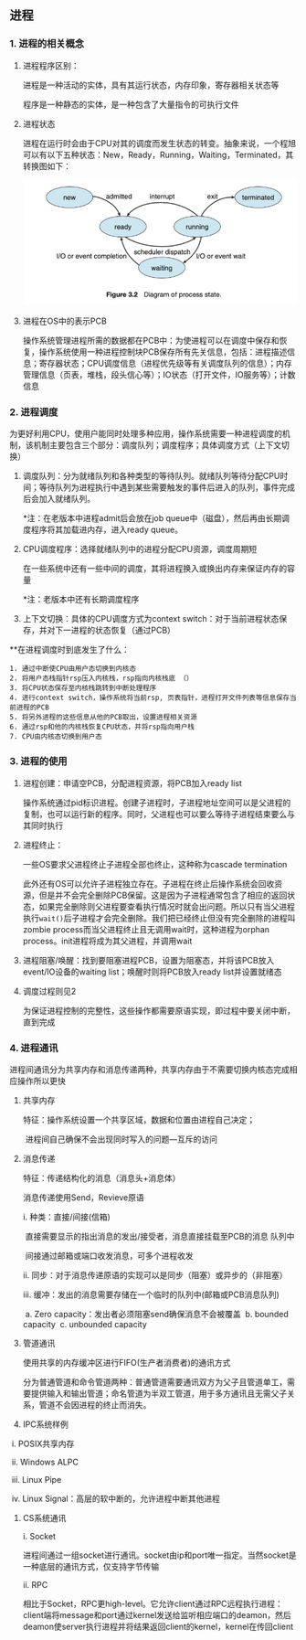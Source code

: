 ## 进程

### 1. 进程的相关概念

1. 进程程序区别：

   进程是一种活动的实体，具有其运行状态，内存印象，寄存器相关状态等

   程序是一种静态的实体，是一种包含了大量指令的可执行文件

2. 进程状态

   进程在运行时会由于CPU对其的调度而发生状态的转变。抽象来说，一个程旭可以有以下五种状态：New，Ready，Running，Waiting，Terminated，其转换图如下：

   ![](./images/process_state.png)

3. 进程在OS中的表示PCB

   操作系统管理进程所需的数据都在PCB中：为使进程可以在调度中保存和恢复，操作系统使用一种进程控制块PCB保存所有先关信息，包括：进程描述信息；寄存器状态；CPU调度信息（进程优先级等有关调度队列的信息）；内存管理信息（页表，堆栈，段头信心等）；IO状态（打开文件，IO服务等）；计数信息

### 2. 进程调度

为更好利用CPU，使用户能同时处理多种应用，操作系统需要一种进程调度的机制，该机制主要包含三个部分：调度队列；调度程序；具体调度方式（上下文切换）

1. 调度队列：分为就绪队列和各种类型的等待队列。就绪队列等待分配CPU时间；等待队列为进程执行中遇到某些需要触发的事件后进入的队列，事件完成后会加入就绪队列。

   *注：在老版本中进程admit后会放在job queue中（磁盘），然后再由长期调度程序将其加载进内存，进入ready queue。

2. CPU调度程序：选择就绪队列中的进程分配CPU资源，调度周期短

   在一些系统中还有一些中间的调度，其将进程换入或换出内存来保证内存的容量

   *注：老版本中还有长期调度程序

3. 上下文切换：具体的CPU调度方式为context switch：对于当前进程状态保存，并对下一进程的状态恢复（通过PCB）

**在进程调度时到底发生了什么：

	1. 通过中断使CPU由用户态切换到内核态
	2. 将用户态栈指针rsp压入内核栈，rsp指向内核栈底 （）
	3. 将CPU状态保存至内核栈跳转到中断处理程序
	4. 进行context switch，操作系统将当前rsp, 页表指针，进程打开文件列表等信息保存当前进程的PCB
	5. 将另外进程的这些信息从他的PCB取出，设置进程相关资源
	6. 通过rsp和他的内核栈恢复CPU状态，并将rsp指向用户栈
	7. CPU由内核态切换到用户态

### 3. 进程的使用

1. 进程创建：申请空PCB，分配进程资源，将PCB加入ready list

   操作系统通过pid标识进程。创建子进程时，子进程地址空间可以是父进程的复制，也可以运行新的程序。同时，父进程也可以要么等待子进程结束要么与其同时执行

2. 进程终止：

   一些OS要求父进程终止子进程全部也终止，这种称为cascade termination

   此外还有OS可以允许子进程独立存在。子进程在终止后操作系统会回收资源，但是并不会完全删除PCB保留。这是因为子进程通常包含了相应的返回状态，如果完全删除则父进程要查看执行情况时就会出问题。所以只有当父进程执行`wait()`后子进程才会完全删除。我们把已经终止但没有完全删除的进程叫zombie process而当父进程终止且无调用wait时，这种进程为orphan process。init进程将成为其父进程，并调用wait


3. 进程阻塞/唤醒：找到要阻塞进程PCB，设置为阻塞态，并将该PCB放入event/IO设备的waiting list；唤醒时则将PCB放入ready list并设置就绪态

4. 调度过程则见2

   为保证进程控制的完整性，这些操作都需要原语实现，即过程中要关闭中断，直到完成

### 4. 进程通讯

进程间通讯分为共享内存和消息传递两种，共享内存由于不需要切换内核态完成相应操作所以更快

1. 共享内存

   特征：操作系统设置一个共享区域，数据和位置由进程自己决定；

   ​	进程间自己确保不会出现同时写入的问题—互斥的访问

2. 消息传递

   特征：传递结构化的消息（消息头+消息体）

   消息传递使用Send，Revieve原语

   i. 种类：直接/间接(信箱)

   ​	直接需要显示的指出消息的发出/接受者，消息直接挂载至PCB的消息	队列中

   ​	间接通过邮箱或端口收发消息，可多个进程收发

   ii. 同步：对于消息传递原语的实现可以是同步（阻塞）或异步的（非阻塞）

   iii. 缓冲：发出的消息需要存储在一个临时的队列中(邮箱或PCB消息队列)

   ​	a. Zero capacity：发出者必须阻塞send确保消息不会被覆盖
   ​	b. bounded capacity
   ​	c. unbounded capacity

3. 管道通讯

   使用共享的内存缓冲区进行FIFO(生产者消费者)的通讯方式

   ​	分为普通管道和命令管道两种：普通管道需要通讯双方为父子且管道单工，需要提供输入和输出管道；命名管道为半双工管道，用于多方通讯且无需父子关系，管道不会因进程的终止而消失。

4. IPC系统样例

​	i. POSIX共享内存

​	ii. Windows ALPC

​	iii. Linux Pipe

​	iv. Linux Signal：高层的软中断的，允许进程中断其他进程

1. CS系统通讯

   i. Socket

   ​	进程间通过一组socket进行通讯。socket由ip和port唯一指定。当然socket是一种底层的通讯方式，仅支持字节传输

   ii. RPC

   ​	相比于Socket，RPC更high-level。它允许client通过RPC远程执行进程：client端将message和port通过kernel发送给监听相应端口的deamon，然后deamon使server执行进程并将结果返回client的kernel，kernel在传回client